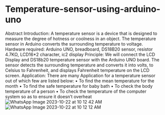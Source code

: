 # Temperature-sensor-using-arduino-uno
Abstract
Introduction: A temperature sensor is a device that is designed to measure the degree of hotness or coolness in an object. The temperature sensor in Arduino converts the surrounding temperature to voltage.
Hardware required: Arduino UNO, breadboard, DS18B20 sensor, resistor 4.7KΩ, LCD16*2 character, ic2 display
Principle: We will connect the LCD Display and DS18b20 temperature sensor with the Arduino UNO board. The sensor detects the surrounding temperature and converts it into volts, to Celsius to Fahrenheit, and displays Fahrenheit temperature on the LCD screen.
Application: There are many Application for a temperature sensor out of which few are listed below:
•	To find the mean temperature for the month 
•	To find the safe temperature for baby bath 
•	To check the body temperature of a person
•	To check the temperature of the computer system so as to ensure it doesn’t overheat
![WhatsApp Image 2023-10-22 at 10 12 42 AM](https://github.com/kadeeja11/Temperature-sensor-using-arduino-uno/assets/102726951/cf2ff77b-5066-4177-8554-acd2b6042fd1)
![WhatsApp Image 2023-10-22 at 10 12 12 AM](https://github.com/kadeeja11/Temperature-sensor-using-arduino-uno/assets/102726951/729710be-4c71-4fd7-a776-520f52182559)
